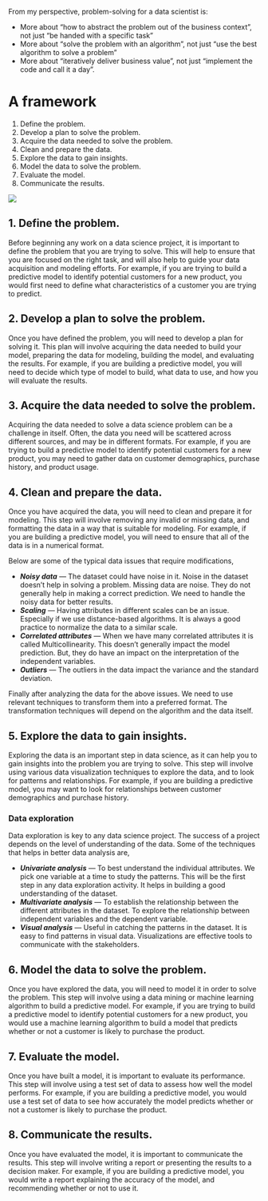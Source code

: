 From my perspective, problem-solving for a data scientist is:

-   More about “how to abstract the problem out of the business context”, not just “be handed with a specific task”
-   More about “solve the problem with an algorithm”, not just “use the best algorithm to solve a problem”
-   More about “iteratively deliver business value”, not just “implement the code and call it a day”.


# A framework

1. Define the problem.
2. Develop a plan to solve the problem.
3. Acquire the data needed to solve the problem.
4. Clean and prepare the data.
5. Explore the data to gain insights.
6. Model the data to solve the problem.
7. Evaluate the model.
8. Communicate the results.

![](https://www.techedgegroup.com/hs-fs/hubfs/2019%20-%20Big%20Data%20Analytics%20Data%20Intelligence/DI-DataScienceProcess.png?width=1200&name=DI-DataScienceProcess.png)

## 1. Define the problem.

  

Before beginning any work on a data science project, it is important to define the problem that you are trying to solve. This will help to ensure that you are focused on the right task, and will also help to guide your data acquisition and modeling efforts. For example, if you are trying to build a predictive model to identify potential customers for a new product, you would first need to define what characteristics of a customer you are trying to predict.

  

## 2. Develop a plan to solve the problem.

  

Once you have defined the problem, you will need to develop a plan for solving it. This plan will involve acquiring the data needed to build your model, preparing the data for modeling, building the model, and evaluating the results. For example, if you are building a predictive model, you will need to decide which type of model to build, what data to use, and how you will evaluate the results.

  

## 3. Acquire the data needed to solve the problem.

  

Acquiring the data needed to solve a data science problem can be a challenge in itself. Often, the data you need will be scattered across different sources, and may be in different formats. For example, if you are trying to build a predictive model to identify potential customers for a new product, you may need to gather data on customer demographics, purchase history, and product usage.

  

## 4. Clean and prepare the data.

  

Once you have acquired the data, you will need to clean and prepare it for modeling. This step will involve removing any invalid or missing data, and formatting the data in a way that is suitable for modeling. For example, if you are building a predictive model, you will need to ensure that all of the data is in a numerical format.

Below are some of the typical data issues that require modifications,

-   **_Noisy data_** — The dataset could have noise in it. Noise in the dataset doesn’t help in solving a problem. Missing data are noise. They do not generally help in making a correct prediction. We need to handle the noisy data for better results.
-   **_Scaling_** — Having attributes in different scales can be an issue. Especially if we use distance-based algorithms. It is always a good practice to normalize the data to a similar scale.
-   **_Correlated attributes_** — When we have many correlated attributes it is called Multicollinearity. This doesn’t generally impact the model prediction. But, they do have an impact on the interpretation of the independent variables.
-   **_Outliers_** — The outliers in the data impact the variance and the standard deviation.

Finally after analyzing the data for the above issues. We need to use relevant techniques to transform them into a preferred format. The transformation techniques will depend on the algorithm and the data itself.

  

## 5. Explore the data to gain insights.

  

Exploring the data is an important step in data science, as it can help you to gain insights into the problem you are trying to solve. This step will involve using various data visualization techniques to explore the data, and to look for patterns and relationships. For example, if you are building a predictive model, you may want to look for relationships between customer demographics and purchase history.

### Data exploration

Data exploration is key to any data science project. The success of a project depends on the level of understanding of the data. Some of the techniques that helps in better data analysis are,

-   **_Univariate analysis_** — To best understand the individual attributes. We pick one variable at a time to study the patterns. This will be the first step in any data exploration activity. It helps in building a good understanding of the dataset.
-   **_Multivariate analysis_** — To establish the relationship between the different attributes in the dataset. To explore the relationship between independent variables and the dependent variable.
-   **_Visual analysis_** — Useful in catching the patterns in the dataset. It is easy to find patterns in visual data. Visualizations are effective tools to communicate with the stakeholders.

  

## 6. Model the data to solve the problem.

Once you have explored the data, you will need to model it in order to solve the problem. This step will involve using a data mining or machine learning algorithm to build a predictive model. For example, if you are trying to build a predictive model to identify potential customers for a new product, you would use a machine learning algorithm to build a model that predicts whether or not a customer is likely to purchase the product.

  

## 7. Evaluate the model.

  

Once you have built a model, it is important to evaluate its performance. This step will involve using a test set of data to assess how well the model performs. For example, if you are building a predictive model, you would use a test set of data to see how accurately the model predicts whether or not a customer is likely to purchase the product.

  

## 8. Communicate the results.

  

Once you have evaluated the model, it is important to communicate the results. This step will involve writing a report or presenting the results to a decision maker. For example, if you are building a predictive model, you would write a report explaining the accuracy of the model, and recommending whether or not to use it.
